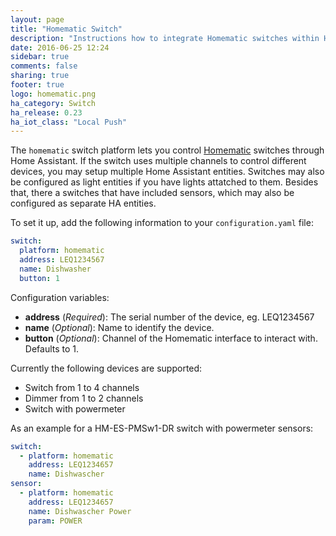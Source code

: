 ```yaml
---
layout: page
title: "Homematic Switch"
description: "Instructions how to integrate Homematic switches within Home Assistant."
date: 2016-06-25 12:24
sidebar: true
comments: false
sharing: true
footer: true
logo: homematic.png
ha_category: Switch
ha_release: 0.23
ha_iot_class: "Local Push"
---
```



The `homematic` switch platform lets you control [Homematic](http://www.homematic.com/) switches through Home Assistant.
If the switch uses multiple channels to control different devices, you may setup multiple Home Assistant entities. Switches may also be configured as light entities if you have lights attatched to them. Besides that, there a switches that have included sensors, which may also be configured as separate HA entities.

To set it up, add the following information to your `configuration.yaml` file:

```yaml
switch:
  platform: homematic
  address: LEQ1234567
  name: Dishwasher
  button: 1
```

Configuration variables:

- **address** (*Required*): The serial number of the device, eg. LEQ1234567
- **name** (*Optional*): Name to identify the device.
- **button** (*Optional*): Channel of the Homematic interface to interact with. Defaults to 1.

Currently the following devices are supported:

- Switch from 1 to 4 channels
- Dimmer from 1 to 2 channels
- Switch with powermeter

As an example for a HM-ES-PMSw1-DR switch with powermeter sensors:

```yaml
switch:
  - platform: homematic
    address: LEQ1234657
    name: Dishwascher
sensor:
  - platform: homematic
    address: LEQ1234657
    name: Dishwascher Power
    param: POWER
```
